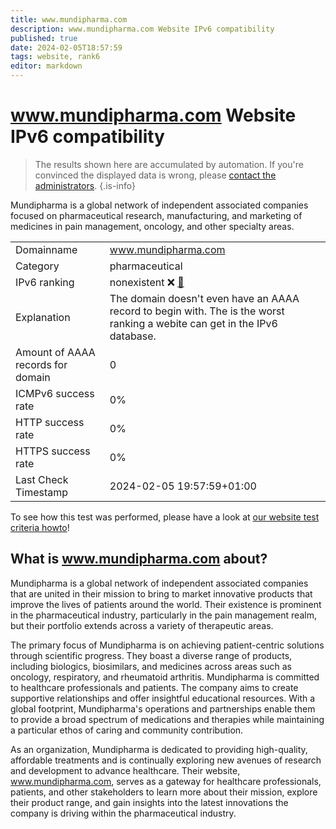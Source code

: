 ```yaml
---
title: www.mundipharma.com
description: www.mundipharma.com Website IPv6 compatibility
published: true
date: 2024-02-05T18:57:59
tags: website, rank6
editor: markdown
---
```


# www.mundipharma.com Website IPv6 compatibility

> The results shown here are accumulated by automation. If you're convinced the displayed data is wrong, please [contact the administrators](/howto/chat). 
{.is-info}

Mundipharma is a global network of independent associated companies focused on pharmaceutical research, manufacturing, and marketing of medicines in pain management, oncology, and other specialty areas.


|   |   |
| - | - |
| Domainname | www.mundipharma.com
| Category | pharmaceutical |
| IPv6 ranking | nonexistent :x: [🔗](/howto/ranking) |
| Explanation | The domain doesn't even have an AAAA record to begin with. The is the worst ranking a webite can get in the IPv6 database. |
| Amount of AAAA records for domain | 0 |
| ICMPv6 success rate | 0%|
| HTTP success rate | 0% |
| HTTPS success rate | 0% |
| Last Check Timestamp | 2024-02-05 19:57:59+01:00 |

To see how this test was performed, please have a look at [our website test criteria howto](/howto/testcriteria/website)!


## What is www.mundipharma.com about?
Mundipharma is a global network of independent associated companies that are united in their mission to bring to market innovative products that improve the lives of patients around the world. Their existence is prominent in the pharmaceutical industry, particularly in the pain management realm, but their portfolio extends across a variety of therapeutic areas.

The primary focus of Mundipharma is on achieving patient-centric solutions through scientific progress. They boast a diverse range of products, including biologics, biosimilars, and medicines across areas such as oncology, respiratory, and rheumatoid arthritis. Mundipharma is committed to healthcare professionals and patients. The company aims to create supportive relationships and offer insightful educational resources. With a global footprint, Mundipharma's operations and partnerships enable them to provide a broad spectrum of medications and therapies while maintaining a particular ethos of caring and community contribution. 

As an organization, Mundipharma is dedicated to providing high-quality, affordable treatments and is continually exploring new avenues of research and development to advance healthcare. Their website, www.mundipharma.com, serves as a gateway for healthcare professionals, patients, and other stakeholders to learn more about their mission, explore their product range, and gain insights into the latest innovations the company is driving within the pharmaceutical industry.


